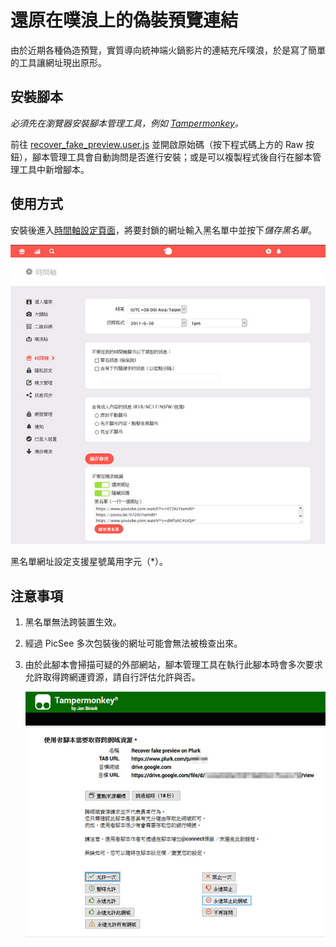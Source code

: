 # 還原在噗浪上的偽裝預覽連結

由於近期各種偽造預覽，實質導向統神端火鍋影片的連結充斥噗浪，於是寫了簡單的工具讓網址現出原形。

## 安裝腳本

*必須先在瀏覽器安裝腳本管理工具，例如 [Tampermonkey](https://www.tampermonkey.net/)。*

前往 [recover_fake_preview.user.js](./recover_fake_preview.user.js) 並開啟原始碼（按下程式碼上方的 Raw 按鈕），腳本管理工具會自動詢問是否進行安裝；或是可以複製程式後自行在腳本管理工具中新增腳本。

## 使用方式

安裝後進入[時間軸設定頁面](https://www.plurk.com/settings/timeline)，將要封鎖的網址輸入黑名單中並按下*儲存黑名單*。

![時間軸設定頁面](./setting.jpg)

黑名單網址設定支援星號萬用字元（*）。

## 注意事項

1. 黑名單無法跨裝置生效。
2. 經過 PicSee 多次包裝後的網址可能會無法被檢查出來。
3. 由於此腳本會掃描可疑的外部網站，腳本管理工具在執行此腳本時會多次要求允許取得跨網運資源，請自行評估允許與否。

    ![cor request alert](./cor_alert.jpg)
